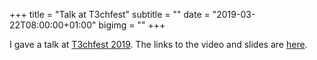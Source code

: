 +++
title = "Talk at T3chfest"
subtitle = ""
date = "2019-03-22T08:00:00+01:00"
bigimg = ""
+++

I gave a talk at [T3chfest 2019](https://t3chfest.uc3m.es/2019/programa/4-sistemas-logging-metricas-40-minutos/). The links to the video and slides are [here](https://lekum.org/page/about-me/).

